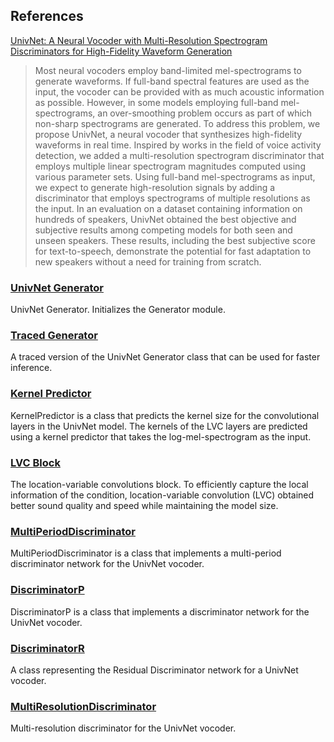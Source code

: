 ## References

[UnivNet: A Neural Vocoder with Multi-Resolution Spectrogram Discriminators for High-Fidelity Waveform Generation](https://arxiv.org/abs/2106.07889v1)

> Most neural vocoders employ band-limited mel-spectrograms to generate waveforms. If full-band spectral features are used as the input, the vocoder can be provided with as much acoustic information as possible. However, in some models employing full-band mel-spectrograms, an over-smoothing problem occurs as part of which non-sharp spectrograms are generated. To address this problem, we propose UnivNet, a neural vocoder that synthesizes high-fidelity waveforms in real time. Inspired by works in the field of voice activity detection, we added a multi-resolution spectrogram discriminator that employs multiple linear spectrogram magnitudes computed using various parameter sets. Using full-band mel-spectrograms as input, we expect to generate high-resolution signals by adding a discriminator that employs spectrograms of multiple resolutions as the input. In an evaluation on a dataset containing information on hundreds of speakers, UnivNet obtained the best objective and subjective results among competing models for both seen and unseen speakers. These results, including the best subjective score for text-to-speech, demonstrate the potential for fast adaptation to new speakers without a need for training from scratch. 

### [UnivNet Generator](generator.md)

UnivNet Generator.
Initializes the Generator module.

### [Traced Generator](traced_generator.md)

A traced version of the UnivNet Generator class that can be used for faster inference.

### [Kernel Predictor](kernel_predictor.md)

KernelPredictor is a class that predicts the kernel size for the convolutional layers in the UnivNet model.
The kernels of the LVC layers are predicted using a kernel predictor that takes the log-mel-spectrogram as the input.

### [LVC Block](lvc_block.md)

The location-variable convolutions block.
To efficiently capture the local information of the condition, location-variable convolution (LVC) obtained better sound quality and speed while maintaining the model size.

### [MultiPeriodDiscriminator](multi_period_discriminator.md)

MultiPeriodDiscriminator is a class that implements a multi-period discriminator network for the UnivNet vocoder.

### [DiscriminatorP](discriminator_p.md)

DiscriminatorP is a class that implements a discriminator network for the UnivNet vocoder.

### [DiscriminatorR](discriminator_r.md)

A class representing the Residual Discriminator network for a UnivNet vocoder.

### [MultiResolutionDiscriminator](multi_resolution_discriminator.md)

Multi-resolution discriminator for the UnivNet vocoder.
